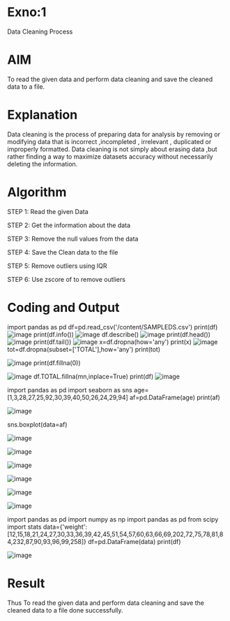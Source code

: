 # Exno:1
Data Cleaning Process

# AIM
To read the given data and perform data cleaning and save the cleaned data to a file.

# Explanation
Data cleaning is the process of preparing data for analysis by removing or modifying data that is incorrect ,incompleted , irrelevant , duplicated or improperly formatted. Data cleaning is not simply about erasing data ,but rather finding a way to maximize datasets accuracy without necessarily deleting the information.

# Algorithm
STEP 1: Read the given Data

STEP 2: Get the information about the data

STEP 3: Remove the null values from the data

STEP 4: Save the Clean data to the file

STEP 5: Remove outliers using IQR

STEP 6: Use zscore of to remove outliers

# Coding and Output
import pandas as pd
df=pd.read_csv('/content/SAMPLEDS.csv')
print(df)     
![image](https://github.com/vinodhini-17/exno1/assets/145742741/fc3169cd-c318-4b2b-a31e-854e53fc2643)
print(df.info())
![image](https://github.com/vinodhini-17/exno1/assets/145742741/3f4500b2-69c6-48e4-96cf-798b29c90922)
df.describe()
![image](https://github.com/vinodhini-17/exno1/assets/145742741/9ae9faff-23da-4a71-953f-dee77c9a016d)
print(df.head())
![image](https://github.com/vinodhini-17/exno1/assets/145742741/e9e92aea-055d-482c-adc3-cf54998f9738)
print(df.tail())
![image](https://github.com/vinodhini-17/exno1/assets/145742741/31bfb578-1e48-4353-bf59-a10280c6d030)
x=df.dropna(how='any')
print(x)
![image](https://github.com/vinodhini-17/exno1/assets/145742741/b53447eb-e839-4ee5-bf61-91fa4001522a)
tot=df.dropna(subset=['TOTAL'],how='any')
print(tot)

![image](https://github.com/vinodhini-17/exno1/assets/145742741/2f9e3890-69df-470a-8123-817fb8ba405f)
print(df.fillna(0))

![image](https://github.com/vinodhini-17/exno1/assets/145742741/ba828a0c-6530-4e2b-9cc3-a214fef93da7)
df.TOTAL.fillna(mn,inplace=True)
print(df)
![image](https://github.com/vinodhini-17/exno1/assets/145742741/782a2409-865b-488a-8b95-d653f9ca0209)

import pandas as pd
import seaborn as sns
age=[1,3,28,27,25,92,30,39,40,50,26,24,29,94]
af=pd.DataFrame(age)
print(af)

![image](https://github.com/vinodhini-17/exno1/assets/145742741/187ac048-bd12-4dbf-b1ca-38c0126a0195)

sns.boxplot(data=af)

![image](https://github.com/vinodhini-17/exno1/assets/145742741/503018cb-5c20-425a-b2a0-2c61c52bbd52)


![image](https://github.com/vinodhini-17/exno1/assets/145742741/0e1a1c21-1481-414c-b00e-584f92ed9925)

![image](https://github.com/vinodhini-17/exno1/assets/145742741/5b3b56d2-9357-47f7-93f3-ec0a7bd38cb4)

![image](https://github.com/vinodhini-17/exno1/assets/145742741/eca352c3-e1a9-48d1-b36d-9539f19be5c7)

![image](https://github.com/vinodhini-17/exno1/assets/145742741/760f07d7-eedd-43ae-b019-0e2e817039cf)


![image](https://github.com/vinodhini-17/exno1/assets/145742741/fe393ccf-386f-44ef-af21-24f467e72c1b)




import pandas as pd
import numpy as np
import pandas as pd
from scipy import stats
data={'weight':[12,15,18,21,24,27,30,33,36,39,42,45,51,54,57,60,63,66,69,202,72,75,78,81,84,232,87,90,93,96,99,258]}
df=pd.DataFrame(data)
print(df)

![image](https://github.com/vinodhini-17/exno1/assets/145742741/608b34dc-2d9e-49c9-a5b1-52a54e69fec9)

# Result
Thus To read the given data and perform data cleaning and save the cleaned data to a file done successfully.
